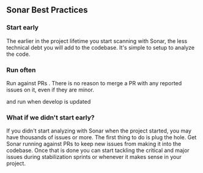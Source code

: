 ## Sonar Best Practices

### Start early
The earlier in the project lifetime you start scanning with Sonar, 
the less technical debt you will add to the codebase. It's simple 
to setup to analyze the code.

### Run often
Run against PRs . There is no reason to merge a PR with any reported
issues on it, even if they are minor.

and run when develop is updated

### What if we didn't start early?
If you didn't start analyzing with Sonar when the project started, 
you may have thousands of issues or more. The first thing to do is
plug the hole.  Get Sonar running against PRs to keep new issues
from making it into the codebase.  Once that is done you can start
tackling the critical and major issues during stabilization sprints
or whenever it makes sense in your project.